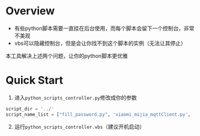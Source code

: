 # Overview
- 有些python脚本需要一直挂在后台使用，而每个脚本会留下一个控制台，非常不美观
- vbs可以隐藏控制台，但是会让你找不到这个脚本的实例（无法让其停止）

本工具解决上述两个问题，让你的python脚本更优雅

# Quick Start
1. 进入`python_scripts_controller.py`修改成你的参数
```python
script_dir = '../'
script_name_list = ["fill_password.py", 'xiaomi_mijia_mqttClient.py', 'jobs.py']
```
2. 运行`python_scripts_controller.vbs`（建议开机启动）
